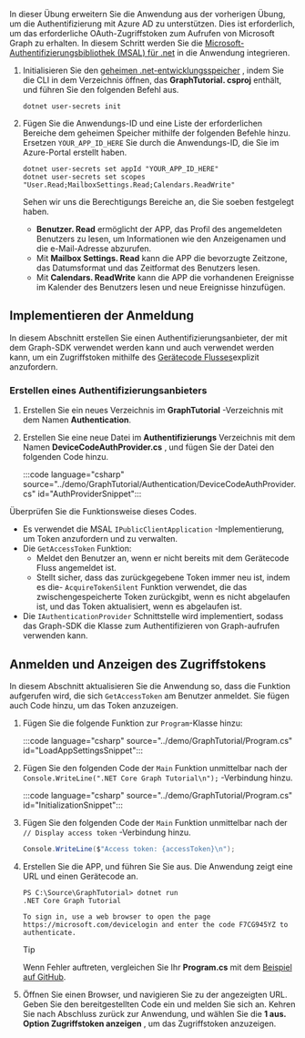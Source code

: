 <!-- markdownlint-disable MD002 MD041 -->

In dieser Übung erweitern Sie die Anwendung aus der vorherigen Übung, um die Authentifizierung mit Azure AD zu unterstützen. Dies ist erforderlich, um das erforderliche OAuth-Zugriffstoken zum Aufrufen von Microsoft Graph zu erhalten. In diesem Schritt werden Sie die [Microsoft-Authentifizierungsbibliothek (MSAL) für .net](https://github.com/AzureAD/microsoft-authentication-library-for-dotnet) in die Anwendung integrieren.

1. Initialisieren Sie den [geheimen .net-entwicklungsspeicher](/aspnet/core/security/app-secrets) , indem Sie die CLI in dem Verzeichnis öffnen, das **GraphTutorial. csproj** enthält, und führen Sie den folgenden Befehl aus.

    ```Shell
    dotnet user-secrets init
    ```

1. Fügen Sie die Anwendungs-ID und eine Liste der erforderlichen Bereiche dem geheimen Speicher mithilfe der folgenden Befehle hinzu. Ersetzen `YOUR_APP_ID_HERE` Sie durch die Anwendungs-ID, die Sie im Azure-Portal erstellt haben.

    ```Shell
    dotnet user-secrets set appId "YOUR_APP_ID_HERE"
    dotnet user-secrets set scopes "User.Read;MailboxSettings.Read;Calendars.ReadWrite"
    ```

    Sehen wir uns die Berechtigungs Bereiche an, die Sie soeben festgelegt haben.

    - **Benutzer. Read** ermöglicht der APP, das Profil des angemeldeten Benutzers zu lesen, um Informationen wie den Anzeigenamen und die e-Mail-Adresse abzurufen.
    - Mit **Mailbox Settings. Read** kann die APP die bevorzugte Zeitzone, das Datumsformat und das Zeitformat des Benutzers lesen.
    - Mit **Calendars. ReadWrite** kann die APP die vorhandenen Ereignisse im Kalender des Benutzers lesen und neue Ereignisse hinzufügen.

## <a name="implement-sign-in"></a>Implementieren der Anmeldung

In diesem Abschnitt erstellen Sie einen Authentifizierungsanbieter, der mit dem Graph-SDK verwendet werden kann und auch verwendet werden kann, um ein Zugriffstoken mithilfe des [Gerätecode Flusses](https://docs.microsoft.com/azure/active-directory/develop/v2-oauth2-device-code)explizit anzufordern.

### <a name="create-an-authentication-provider"></a>Erstellen eines Authentifizierungsanbieters

1. Erstellen Sie ein neues Verzeichnis im **GraphTutorial** -Verzeichnis mit dem Namen **Authentication**.
1. Erstellen Sie eine neue Datei im **Authentifizierungs** Verzeichnis mit dem Namen **DeviceCodeAuthProvider.cs** , und fügen Sie der Datei den folgenden Code hinzu.

    :::code language="csharp" source="../demo/GraphTutorial/Authentication/DeviceCodeAuthProvider.cs" id="AuthProviderSnippet":::

Überprüfen Sie die Funktionsweise dieses Codes.

- Es verwendet die MSAL `IPublicClientApplication` -Implementierung, um Token anzufordern und zu verwalten.
- Die `GetAccessToken` Funktion:
  - Meldet den Benutzer an, wenn er nicht bereits mit dem Gerätecode Fluss angemeldet ist.
  - Stellt sicher, dass das zurückgegebene Token immer neu ist, indem es die- `AcquireTokenSilent` Funktion verwendet, die das zwischengespeicherte Token zurückgibt, wenn es nicht abgelaufen ist, und das Token aktualisiert, wenn es abgelaufen ist.
- Die `IAuthenticationProvider` Schnittstelle wird implementiert, sodass das Graph-SDK die Klasse zum Authentifizieren von Graph-aufrufen verwenden kann.

## <a name="sign-in-and-display-the-access-token"></a>Anmelden und Anzeigen des Zugriffstokens

In diesem Abschnitt aktualisieren Sie die Anwendung so, dass die Funktion aufgerufen wird, die sich `GetAccessToken` am Benutzer anmeldet. Sie fügen auch Code hinzu, um das Token anzuzeigen.

1. Fügen Sie die folgende Funktion zur `Program`-Klasse hinzu:

    :::code language="csharp" source="../demo/GraphTutorial/Program.cs" id="LoadAppSettingsSnippet":::

1. Fügen Sie den folgenden Code der `Main` Funktion unmittelbar nach der `Console.WriteLine(".NET Core Graph Tutorial\n");` -Verbindung hinzu.

    :::code language="csharp" source="../demo/GraphTutorial/Program.cs" id="InitializationSnippet":::

1. Fügen Sie den folgenden Code der `Main` Funktion unmittelbar nach der `// Display access token` -Verbindung hinzu.

    ```csharp
    Console.WriteLine($"Access token: {accessToken}\n");
    ```

1. Erstellen Sie die APP, und führen Sie Sie aus. Die Anwendung zeigt eine URL und einen Gerätecode an.

    ```Shell
    PS C:\Source\GraphTutorial> dotnet run
    .NET Core Graph Tutorial

    To sign in, use a web browser to open the page https://microsoft.com/devicelogin and enter the code F7CG945YZ to authenticate.
    ```

    > [!TIP]
    > Wenn Fehler auftreten, vergleichen Sie Ihr **Program.cs** mit dem [Beispiel auf GitHub](https://github.com/microsoftgraph/msgraph-training-dotnet-core/blob/master/demo/GraphTutorial/Program.cs).

1. Öffnen Sie einen Browser, und navigieren Sie zu der angezeigten URL. Geben Sie den bereitgestellten Code ein und melden Sie sich an. Kehren Sie nach Abschluss zurück zur Anwendung, und wählen Sie die **1 aus. Option Zugriffstoken anzeigen** , um das Zugriffstoken anzuzeigen.
